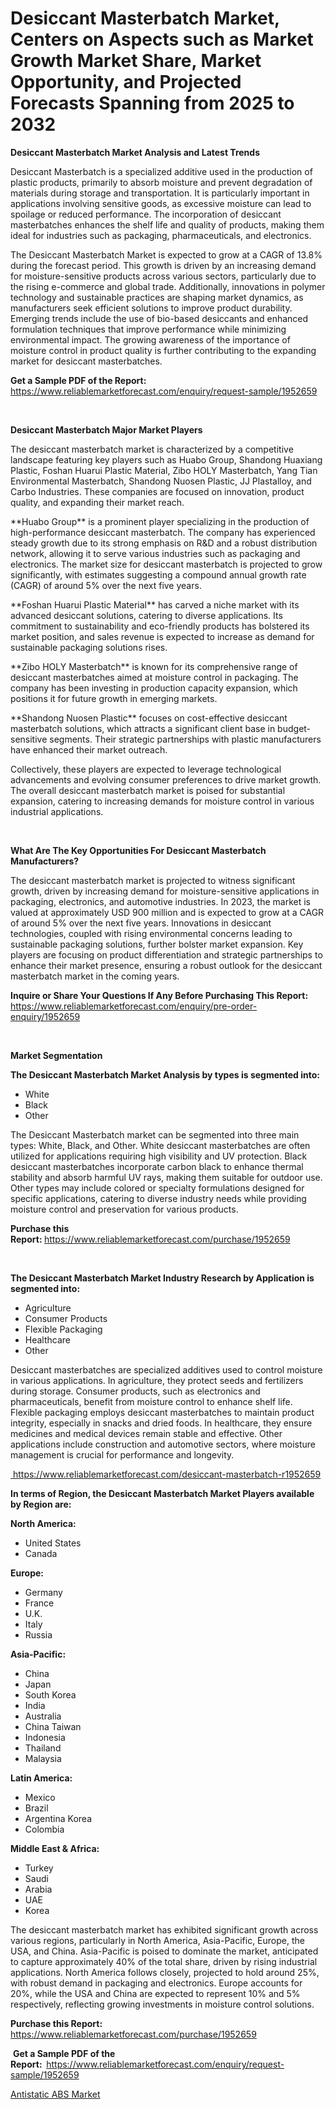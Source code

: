 <p><h1>Desiccant Masterbatch Market, Centers on Aspects such as Market Growth Market Share, Market Opportunity, and Projected Forecasts Spanning from 2025 to 2032</h1></p><p><strong>Desiccant Masterbatch Market Analysis and Latest Trends</strong></p>
<p><p>Desiccant Masterbatch is a specialized additive used in the production of plastic products, primarily to absorb moisture and prevent degradation of materials during storage and transportation. It is particularly important in applications involving sensitive goods, as excessive moisture can lead to spoilage or reduced performance. The incorporation of desiccant masterbatches enhances the shelf life and quality of products, making them ideal for industries such as packaging, pharmaceuticals, and electronics.</p><p>The Desiccant Masterbatch Market is expected to grow at a CAGR of 13.8% during the forecast period. This growth is driven by an increasing demand for moisture-sensitive products across various sectors, particularly due to the rising e-commerce and global trade. Additionally, innovations in polymer technology and sustainable practices are shaping market dynamics, as manufacturers seek efficient solutions to improve product durability. Emerging trends include the use of bio-based desiccants and enhanced formulation techniques that improve performance while minimizing environmental impact. The growing awareness of the importance of moisture control in product quality is further contributing to the expanding market for desiccant masterbatches.</p></p>
<p><strong>Get a Sample PDF of the Report:&nbsp;</strong> <a href="https://www.reliablemarketforecast.com/enquiry/request-sample/1952659?utm_campaign=1080&utm_medium=2&utm_source=Github&utm_content=ia&utm_term=31012025&utm_id=desiccant-masterbatch">https://www.reliablemarketforecast.com/enquiry/request-sample/1952659</a></p>
<p>&nbsp;</p>
<p><strong>Desiccant Masterbatch Major Market Players</strong></p>
<p><p>The desiccant masterbatch market is characterized by a competitive landscape featuring key players such as Huabo Group, Shandong Huaxiang Plastic, Foshan Huarui Plastic Material, Zibo HOLY Masterbatch, Yang Tian Environmental Masterbatch, Shandong Nuosen Plastic, JJ Plastalloy, and Carbo Industries. These companies are focused on innovation, product quality, and expanding their market reach.</p><p>**Huabo Group** is a prominent player specializing in the production of high-performance desiccant masterbatch. The company has experienced steady growth due to its strong emphasis on R&D and a robust distribution network, allowing it to serve various industries such as packaging and electronics. The market size for desiccant masterbatch is projected to grow significantly, with estimates suggesting a compound annual growth rate (CAGR) of around 5% over the next five years.</p><p>**Foshan Huarui Plastic Material** has carved a niche market with its advanced desiccant solutions, catering to diverse applications. Its commitment to sustainability and eco-friendly products has bolstered its market position, and sales revenue is expected to increase as demand for sustainable packaging solutions rises.</p><p>**Zibo HOLY Masterbatch** is known for its comprehensive range of desiccant masterbatches aimed at moisture control in packaging. The company has been investing in production capacity expansion, which positions it for future growth in emerging markets.</p><p>**Shandong Nuosen Plastic** focuses on cost-effective desiccant masterbatch solutions, which attracts a significant client base in budget-sensitive segments. Their strategic partnerships with plastic manufacturers have enhanced their market outreach.</p><p>Collectively, these players are expected to leverage technological advancements and evolving consumer preferences to drive market growth. The overall desiccant masterbatch market is poised for substantial expansion, catering to increasing demands for moisture control in various industrial applications.</p></p>
<p>&nbsp;</p>
<p><strong>What Are The Key Opportunities For Desiccant Masterbatch Manufacturers?</strong></p>
<p><p>The desiccant masterbatch market is projected to witness significant growth, driven by increasing demand for moisture-sensitive applications in packaging, electronics, and automotive industries. In 2023, the market is valued at approximately USD 900 million and is expected to grow at a CAGR of around 5% over the next five years. Innovations in desiccant technologies, coupled with rising environmental concerns leading to sustainable packaging solutions, further bolster market expansion. Key players are focusing on product differentiation and strategic partnerships to enhance their market presence, ensuring a robust outlook for the desiccant masterbatch market in the coming years.</p></p>
<p><strong>Inquire or Share Your Questions If Any Before Purchasing This Report:</strong> <a href="https://www.reliablemarketforecast.com/enquiry/pre-order-enquiry/1952659?utm_campaign=1080&utm_medium=2&utm_source=Github&utm_content=ia&utm_term=31012025&utm_id=desiccant-masterbatch">https://www.reliablemarketforecast.com/enquiry/pre-order-enquiry/1952659</a></p>
<p>&nbsp;</p>
<p><strong>Market Segmentation</strong></p>
<p><strong>The Desiccant Masterbatch Market Analysis by types is segmented into:</strong></p>
<p><ul><li>White</li><li>Black</li><li>Other</li></ul></p>
<p><p>The Desiccant Masterbatch market can be segmented into three main types: White, Black, and Other. White desiccant masterbatches are often utilized for applications requiring high visibility and UV protection. Black desiccant masterbatches incorporate carbon black to enhance thermal stability and absorb harmful UV rays, making them suitable for outdoor use. Other types may include colored or specialty formulations designed for specific applications, catering to diverse industry needs while providing moisture control and preservation for various products.</p></p>
<p><strong>Purchase this Report:&nbsp;</strong><a href="https://www.reliablemarketforecast.com/purchase/1952659?utm_campaign=1080&utm_medium=2&utm_source=Github&utm_content=ia&utm_term=31012025&utm_id=desiccant-masterbatch">https://www.reliablemarketforecast.com/purchase/1952659</a></p>
<p>&nbsp;</p>
<p><strong>The Desiccant Masterbatch Market Industry Research by Application is segmented into:</strong></p>
<p><ul><li>Agriculture</li><li>Consumer Products</li><li>Flexible Packaging</li><li>Healthcare</li><li>Other</li></ul></p>
<p><p>Desiccant masterbatches are specialized additives used to control moisture in various applications. In agriculture, they protect seeds and fertilizers during storage. Consumer products, such as electronics and pharmaceuticals, benefit from moisture control to enhance shelf life. Flexible packaging employs desiccant masterbatches to maintain product integrity, especially in snacks and dried foods. In healthcare, they ensure medicines and medical devices remain stable and effective. Other applications include construction and automotive sectors, where moisture management is crucial for performance and longevity.</p></p>
<p><a href="https://www.reliablemarketforecast.com/desiccant-masterbatch-r1952659?utm_campaign=1080&utm_medium=2&utm_source=Github&utm_content=ia&utm_term=31012025&utm_id=desiccant-masterbatch">&nbsp;https://www.reliablemarketforecast.com/desiccant-masterbatch-r1952659</a></p>
<p><strong>In terms of Region, the Desiccant Masterbatch Market Players available by Region are:</strong></p>
<p>
    <p> <strong> North America: </strong>
        <ul>
            <li>United States</li>
            <li>Canada</li>
        </ul>
        </p> 
    <p> <strong> Europe: </strong>
        <ul>
            <li>Germany</li>
            <li>France</li>
            <li>U.K.</li>
            <li>Italy</li>
            <li>Russia</li>
        </ul>
        </p> 
    <p> <strong> Asia-Pacific: </strong>
        <ul>
            <li>China</li>
            <li>Japan</li>
            <li>South Korea</li>
            <li>India</li>
            <li>Australia</li>
            <li>China Taiwan</li>
            <li>Indonesia</li>
            <li>Thailand</li>
            <li>Malaysia</li>
        </ul>
        </p> 
    <p> <strong> Latin America: </strong>
        <ul>
            <li>Mexico</li>
            <li>Brazil</li>
            <li>Argentina Korea</li>
            <li>Colombia</li>
        </ul>
        </p> 
    <p> <strong> Middle East & Africa: </strong>
        <ul>
            <li>Turkey</li>
            <li>Saudi</li>
            <li>Arabia</li>
            <li>UAE</li>
            <li>Korea</li>
        </ul>
    </p>
    </p>
<p><p>The desiccant masterbatch market has exhibited significant growth across various regions, particularly in North America, Asia-Pacific, Europe, the USA, and China. Asia-Pacific is poised to dominate the market, anticipated to capture approximately 40% of the total share, driven by rising industrial applications. North America follows closely, projected to hold around 25%, with robust demand in packaging and electronics. Europe accounts for 20%, while the USA and China are expected to represent 10% and 5% respectively, reflecting growing investments in moisture control solutions.</p></p>
<p><strong>Purchase this Report: </strong><a href="https://www.reliablemarketforecast.com/purchase/1952659?utm_campaign=1080&utm_medium=2&utm_source=Github&utm_content=ia&utm_term=31012025&utm_id=desiccant-masterbatch">https://www.reliablemarketforecast.com/purchase/1952659</a></p>
<p>&nbsp;<strong>Get a Sample PDF of the Report:&nbsp;&nbsp;</strong><a href="https://www.reliablemarketforecast.com/enquiry/request-sample/1952659?utm_campaign=1080&utm_medium=2&utm_source=Github&utm_content=ia&utm_term=31012025&utm_id=desiccant-masterbatch">https://www.reliablemarketforecast.com/enquiry/request-sample/1952659</a></p>
<p><strong></strong></p>
<p><p><a href="https://github.com/gdfhhhj/Market-Research-Report-List-7/blob/main/antistatic-abs-market.md?utm_campaign=1080&utm_medium=2&utm_source=Github&utm_content=ia&utm_term=31012025&utm_id=desiccant-masterbatch">Antistatic ABS Market</a></p></p>